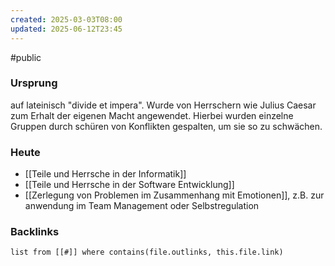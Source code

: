 ```yaml
---
created: 2025-03-03T08:00
updated: 2025-06-12T23:45
---
```

#public
### Ursprung
auf lateinisch "divide et impera". Wurde von Herrschern wie Julius Caesar zum Erhalt der eigenen Macht angewendet. Hierbei wurden einzelne Gruppen durch schüren von Konflikten gespalten, um sie so zu schwächen. 

### Heute
- [[Teile und Herrsche in der Informatik]]
- [[Teile und Herrsche in der Software Entwicklung]]
- [[Zerlegung von Problemen im Zusammenhang mit Emotionen]], z.B. zur anwendung im Team Management oder Selbstregulation

### Backlinks
```dataview 
list from [[#]] where contains(file.outlinks, this.file.link)
```

